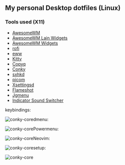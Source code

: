 ## My personal Desktop dotfiles (Linux)

### Tools used (X11)

* [AwesomeWM](https://github.com/awesomeWM/awesome)
* [AwesomeWM Lain Widgets](https://github.com/lcpz/lain)
* [AwesomeWM Widgets](https://github.com/streetturtle/awesome-wm-widgets)
* [rofi](https://github.com/davatorium/rofi)
* [eww](https://github.com/elkowar/eww)
* [Kitty](https://sw.kovidgoyal.net/kitty/)
* [Copyq](https://github.com/hluk/CopyQ)
* [Conky](https://github.com/brndnmtthws/conky)
* [sxhkd](https://github.com/baskerville/sxhkd)
* [picom](https://github.com/FT-Labs/picom)
* [Xsettingsd](https://codeberg.org/derat/xsettingsd)
* [Flameshot](https://github.com/flameshot-org/flameshot)
* [Jgmenu](https://github.com/jgmenu/jgmenu)
* [Indicator Sound Switcher](https://github.com/yktoo/indicator-sound-switcher)


keybindings:
<div style="float:left">
<img alt=conky-core src=https://raw.githubusercontent.com/madhur/dotfiles/main/keybindings.png />
</div>


dmenu:
<div style="float:left">
<img alt=conky-core src=https://raw.githubusercontent.com/madhur/dotfiles/main/rofi.png />
</div>

<div style="float:clear"></div>

Powermenu:
<div style="float:left">
<img alt=conky-core src=https://raw.githubusercontent.com/madhur/dotfiles/main/powermenu.png />
</div>


<div style="float:clear"></div>

Neovim:
<div style="float:left">
<img alt=conky-core src=https://raw.githubusercontent.com/madhur/dotfiles/main/nvim.png />
</div>

<div style="float:clear"></div>


setup:
<div style="float:left">
<img alt=conky-core src=https://raw.githubusercontent.com/madhur/dotfiles/main/setup.jpg />
</div>


<div style="float:clear"></div>
<p/><p/><p/>
